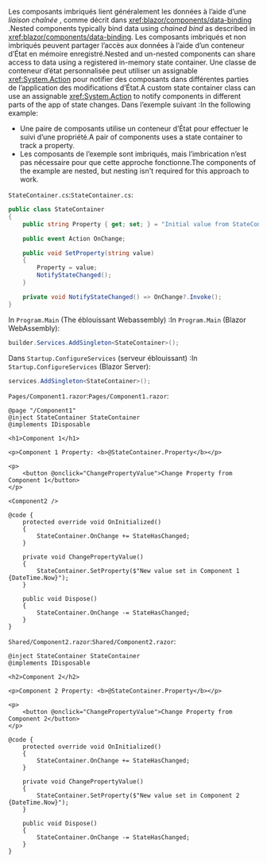 <span data-ttu-id="85c5e-101">Les composants imbriqués lient généralement les données à l’aide d’une *liaison chaînée* , comme décrit dans <xref:blazor/components/data-binding> .</span><span class="sxs-lookup"><span data-stu-id="85c5e-101">Nested components typically bind data using *chained bind* as described in <xref:blazor/components/data-binding>.</span></span> <span data-ttu-id="85c5e-102">Les composants imbriqués et non imbriqués peuvent partager l’accès aux données à l’aide d’un conteneur d’État en mémoire enregistré.</span><span class="sxs-lookup"><span data-stu-id="85c5e-102">Nested and un-nested components can share access to data using a registered in-memory state container.</span></span> <span data-ttu-id="85c5e-103">Une classe de conteneur d’état personnalisée peut utiliser un assignable <xref:System.Action> pour notifier des composants dans différentes parties de l’application des modifications d’État.</span><span class="sxs-lookup"><span data-stu-id="85c5e-103">A custom state container class can use an assignable <xref:System.Action> to notify components in different parts of the app of state changes.</span></span> <span data-ttu-id="85c5e-104">Dans l’exemple suivant :</span><span class="sxs-lookup"><span data-stu-id="85c5e-104">In the following example:</span></span>

* <span data-ttu-id="85c5e-105">Une paire de composants utilise un conteneur d’État pour effectuer le suivi d’une propriété.</span><span class="sxs-lookup"><span data-stu-id="85c5e-105">A pair of components uses a state container to track a property.</span></span>
* <span data-ttu-id="85c5e-106">Les composants de l’exemple sont imbriqués, mais l’imbrication n’est pas nécessaire pour que cette approche fonctionne.</span><span class="sxs-lookup"><span data-stu-id="85c5e-106">The components of the example are nested, but nesting isn't required for this approach to work.</span></span>

<span data-ttu-id="85c5e-107">`StateContainer.cs`:</span><span class="sxs-lookup"><span data-stu-id="85c5e-107">`StateContainer.cs`:</span></span>

```csharp
public class StateContainer
{
    public string Property { get; set; } = "Initial value from StateContainer";

    public event Action OnChange;

    public void SetProperty(string value)
    {
        Property = value;
        NotifyStateChanged();
    }

    private void NotifyStateChanged() => OnChange?.Invoke();
}
```

<span data-ttu-id="85c5e-108">In `Program.Main` (The éblouissant Webassembly) :</span><span class="sxs-lookup"><span data-stu-id="85c5e-108">In `Program.Main` (Blazor WebAssembly):</span></span>

```csharp
builder.Services.AddSingleton<StateContainer>();
```

<span data-ttu-id="85c5e-109">Dans `Startup.ConfigureServices` (serveur éblouissant) :</span><span class="sxs-lookup"><span data-stu-id="85c5e-109">In `Startup.ConfigureServices` (Blazor Server):</span></span>

```csharp
services.AddSingleton<StateContainer>();
```

<span data-ttu-id="85c5e-110">`Pages/Component1.razor`:</span><span class="sxs-lookup"><span data-stu-id="85c5e-110">`Pages/Component1.razor`:</span></span>

```razor
@page "/Component1"
@inject StateContainer StateContainer
@implements IDisposable

<h1>Component 1</h1>

<p>Component 1 Property: <b>@StateContainer.Property</b></p>

<p>
    <button @onclick="ChangePropertyValue">Change Property from Component 1</button>
</p>

<Component2 />

@code {
    protected override void OnInitialized()
    {
        StateContainer.OnChange += StateHasChanged;
    }

    private void ChangePropertyValue()
    {
        StateContainer.SetProperty($"New value set in Component 1 {DateTime.Now}");
    }

    public void Dispose()
    {
        StateContainer.OnChange -= StateHasChanged;
    }
}
```

<span data-ttu-id="85c5e-111">`Shared/Component2.razor`:</span><span class="sxs-lookup"><span data-stu-id="85c5e-111">`Shared/Component2.razor`:</span></span>

```razor
@inject StateContainer StateContainer
@implements IDisposable

<h2>Component 2</h2>

<p>Component 2 Property: <b>@StateContainer.Property</b></p>

<p>
    <button @onclick="ChangePropertyValue">Change Property from Component 2</button>
</p>

@code {
    protected override void OnInitialized()
    {
        StateContainer.OnChange += StateHasChanged;
    }

    private void ChangePropertyValue()
    {
        StateContainer.SetProperty($"New value set in Component 2 {DateTime.Now}");
    }

    public void Dispose()
    {
        StateContainer.OnChange -= StateHasChanged;
    }
}
```
